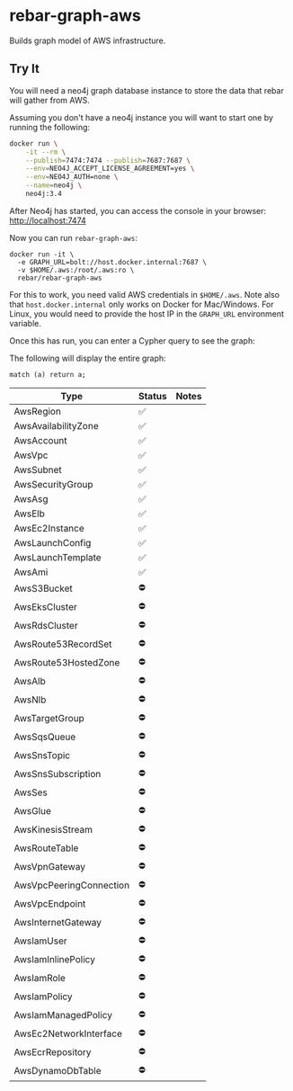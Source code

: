 # rebar-graph-aws

Builds graph model of AWS infrastructure.

## Try It 

You will need a neo4j graph database instance to store the data that rebar will gather from AWS.

Assuming you don't have a neo4j instance you will want to start one by running the following:

```bash
docker run \
    -it --rm \
    --publish=7474:7474 --publish=7687:7687 \
    --env=NEO4J_ACCEPT_LICENSE_AGREEMENT=yes \
    --env=NEO4J_AUTH=none \
    --name=neo4j \
    neo4j:3.4
```

After Neo4j has started, you can access the console in your browser: [http://localhost:7474](http://localhost:7474)

Now you can run `rebar-graph-aws`:

```
docker run -it \
  -e GRAPH_URL=bolt://host.docker.internal:7687 \
  -v $HOME/.aws:/root/.aws:ro \
  rebar/rebar-graph-aws
```

For this to work, you need valid AWS credentials in `$HOME/.aws`.  Note also that `host.docker.internal` only works on Docker for Mac/Windows.  For Linux, you would need to provide the host IP in the `GRAPH_URL` environment variable.

Once this has run, you can enter a Cypher query to see the graph:

The following will display the entire graph:

```
match (a) return a;
```


| Type | Status | Notes |
|------|-------|-------|
| AwsRegion | ✅ |  |
| AwsAvailabilityZone | ✅ |  |
| AwsAccount | ✅ | |
| AwsVpc | ✅ | |
| AwsSubnet | ✅  | |
| AwsSecurityGroup | ✅  | |
| AwsAsg | ✅ |  |
| AwsElb | ✅ |  |
| AwsEc2Instance | ✅ |  |
| AwsLaunchConfig | ✅ | |
| AwsLaunchTemplate | ✅ | |
| AwsAmi | ✅ | |
| AwsS3Bucket   | ⛔ | |
| AwsEksCluster | ⛔ | |
| AwsRdsCluster | ⛔ | |
| AwsRoute53RecordSet | ⛔ | |
| AwsRoute53HostedZone   | ⛔ | |
| AwsAlb | ⛔ | |
| AwsNlb | ⛔ | |
| AwsTargetGroup| ⛔ | |
| AwsSqsQueue | ⛔ | |
| AwsSnsTopic | ⛔ | |
| AwsSnsSubscription | ⛔ | |
| AwsSes | ⛔ | |
| AwsGlue | ⛔ | |
| AwsKinesisStream | ⛔ | |
| AwsRouteTable | ⛔ | |
| AwsVpnGateway   | ⛔ | |
| AwsVpcPeeringConnection   | ⛔ | |
| AwsVpcEndpoint   | ⛔ | |
| AwsInternetGateway | ⛔ | |
| AwsIamUser   | ⛔ | |
| AwsIamInlinePolicy   | ⛔ | |
| AwsIamRole | ⛔ | |
| AwsIamPolicy | ⛔ | |
| AwsIamManagedPolicy| ⛔ | |
| AwsEc2NetworkInterface| ⛔ | |
| AwsEcrRepository| ⛔ | |
| AwsDynamoDbTable| ⛔ | |


